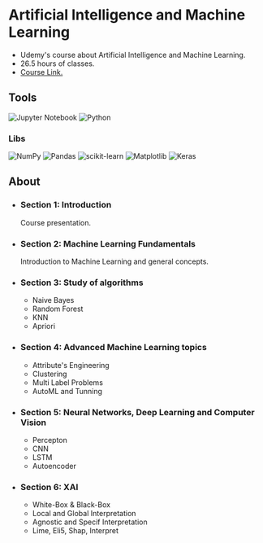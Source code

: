 # Artificial Intelligence and Machine Learning
* Udemy's course about Artificial Intelligence and Machine Learning.</br>
* 26.5 hours of classes.</br>
* [Course Link.](https://www.udemy.com/course/inteligencia-artificial-e-machine-learning/?couponCode=ST11MT91624A)
## Tools
![Jupyter Notebook](https://img.shields.io/badge/jupyter-%23FA0F00.svg?style=for-the-badge&logo=jupyter&logoColor=white) ![Python](https://img.shields.io/badge/python-3670A0?style=for-the-badge&logo=python&logoColor=ffdd54)
### Libs
![NumPy](https://img.shields.io/badge/numpy-%23013243.svg?style=for-the-badge&logo=numpy&logoColor=white) ![Pandas](https://img.shields.io/badge/pandas-%23150458.svg?style=for-the-badge&logo=pandas&logoColor=white) ![scikit-learn](https://img.shields.io/badge/scikit--learn-%23F7931E.svg?style=for-the-badge&logo=scikit-learn&logoColor=white) ![Matplotlib](https://img.shields.io/badge/Matplotlib-%23ffffff.svg?style=for-the-badge&logo=Matplotlib&logoColor=black) ![Keras](https://img.shields.io/badge/Keras-%23D00000.svg?style=for-the-badge&logo=Keras&logoColor=white)
## About
* ### Section 1: Introduction
  Course presentation.
* ### Section 2: Machine Learning Fundamentals
  Introduction to Machine Learning and general concepts.
* ### Section 3: Study of algorithms
  * Naive Bayes
  * Random Forest
  * KNN
  * Apriori
* ### Section 4: Advanced Machine Learning topics
  * Attribute's Engineering
  * Clustering
  * Multi Label Problems
  * AutoML and Tunning
* ### Section 5: Neural Networks, Deep Learning and Computer Vision
  * Percepton
  * CNN
  * LSTM
  * Autoencoder
* ### Section 6: XAI
  * White-Box & Black-Box
  * Local and Global Interpretation
  * Agnostic and Specif Interpretation
  * Lime, Eli5, Shap, Interpret
